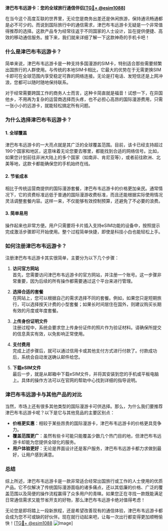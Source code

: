 **津巴布韦远游卡：您的全球旅行通信伴侣[[TG💪+ @esim1088](https://t.me/s/esim1088)]**

在当今这个高度互联的世界里，无论您是商务出差还是休闲旅游，保持通讯畅通都是必不可少的。而说到国际旅行中的通信需求，津巴布韦远游卡无疑是一个非常值得推荐的选择。这款产品专为经常往返于不同国家的人士设计，旨在提供便捷、高效的移动通信服务。接下来，我们就来详细了解一下这款神奇的手机卡吧！

### **什么是津巴布韦远游卡？**

简单来说，津巴布韦远游卡是一种支持多国漫游的SIM卡，特别适合那些需要频繁出国旅行的人群使用。与传统的本地SIM卡相比，它最大的优势在于无需更换SIM卡即可在全球范围内享受稳定可靠的网络连接。无论是打电话、发短信还是上网冲浪，您都可以随时随地保持联系。

对于经常需要跨国工作的商务人士而言，这种卡简直就是福音！试想一下，在异国他乡，不用再为复杂的运营商选择而头疼，也不必担心高昂的国际漫游费用，只需一张小小的远游卡，就能轻松搞定所有问题。

### **为什么选择津巴布韦远游卡？**

#### **1. 全球覆盖**
津巴布韦远游卡的一大亮点就是其广泛的全球覆盖范围。目前，该卡已经支持超过190个国家和地区，这意味着无论您要去哪里，都能找到合适的网络信号。比如，如果您计划前往非洲大陆上的多个国家（如南非、肯尼亚等），或者前往欧洲、北美等地，这款卡都能确保您的手机始终在线。

#### **2. 节省成本**
相比于传统运营商提供的国际漫游套餐，津巴布韦远游卡的价格更加亲民。通常情况下，它的资费标准远低于普通的国际漫游收费标准，而且还能根据实际使用情况灵活调整套餐内容。这样一来，不仅能够有效控制预算，还避免了不必要的浪费。

#### **3. 简单易用**
操作起来也非常方便。用户只需要将卡片插入支持eSIM功能的设备中，按照提示完成激活步骤即可开始使用。整个过程简单快捷，即使是科技小白也能轻松上手。

### **如何注册津巴布韦远游卡？**

注册津巴布韦远游卡其实很简单，主要分为以下几个步骤：

1. **访问官方网站**  
   首先，您需要访问津巴布韦远游卡的官方网站，并注册一个账号。这一步骤非常重要，因为后续的所有操作都需要通过这个平台来进行管理。

2. **选择合适的套餐**  
   在网站上，您可以根据自己的需求选择不同的套餐。例如，如果您只是短期旅行，可以选择按天计费的小型套餐；如果长时间居住在国外，则建议购买长期有效的月度或年度套餐。

3. **上传身份证明文件**  
   注册过程中，系统会要求您上传身份证件的照片作为验证材料。请确保所提交的信息真实有效，以免影响正常使用。

4. **支付费用**  
   完成上述步骤后，就可以通过信用卡或其他支付方式进行付款了。付款成功后，系统会自动发送确认邮件给您。

5. **下载eSIM文件**  
   最后一步，就是从邮箱中下载eSIM文件，并将其安装到您的手机或平板电脑上。具体的操作方法可以在官网的帮助中心找到详细的指导说明。

### **津巴布韦远游卡与其他产品的对比**

当然，市场上还有很多其他类型的国际漫游卡可供选择。那么，为什么我们要推荐津巴布韦远游卡呢？以下是它与其他竞品的主要区别点：

- **价格更实惠**：相较于某些昂贵的国际漫游卡，津巴布韦远游卡的价格更具竞争力。
- **覆盖范围更广**：虽然有些卡可能只能覆盖少数几个热门目的地，但津巴布韦远游卡却能为您提供全球化的服务。
- **用户体验更好**：无论是界面设计还是客户服务，津巴布韦远游卡都力求做到最好，让用户感到满意。

### **总结**

综上所述，津巴布韦远游卡是一款非常适合经常出国旅行或工作的人士使用的优质产品。它不仅解决了传统国际漫游面临的诸多痛点，还以其低廉的价格、广泛的覆盖范围以及简便的操作流程赢得了众多用户的青睐。如果您正在寻找一款既能满足日常通信需求又能节省开支的好物，那么津巴布韦远游卡绝对值得考虑！

无论您是即将踏上一段新旅程，还是希望改善现有的通信体验，津巴布韦远游卡都会成为您不可或缺的好伙伴。现在就行动起来吧，让每一次出行都变得更加顺畅愉快！[[TG💪+ @esim1088](https://t.me/s/esim1088) ![Image](https://i.postimg.cc/4NQfJmqS/Snipaste-2025-05-13-00-14-12.png)]